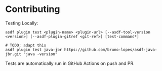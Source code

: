 # Contributing

Testing Locally:

```shell
asdf plugin test <plugin-name> <plugin-url> [--asdf-tool-version <version>] [--asdf-plugin-gitref <git-ref>] [test-command*]

# TODO: adapt this
asdf plugin test java-jbr https://github.com/bruno-lopes/asdf-java-jbr.git "java -version"
```

Tests are automatically run in GitHub Actions on push and PR.
